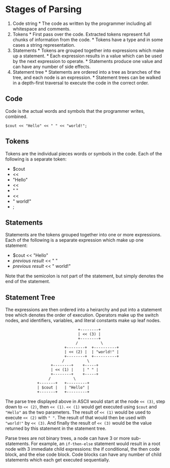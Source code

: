 Stages of Parsing
=================
  1. Code string
    * The code as written by the programmer including all whitespace and
      comments.
  1. Tokens
    * First pass over the code. Extracted tokens represent full chunks of
      information from the code.
    * Tokens have a type and in some cases a string representation.
  1. Statements
    * Tokens are grouped together into expressions which make up a statement.
    * Each expression results in a value which can be used by the next
      expression to operate.
    * Statements produce one value and can have any number of side effects.
  1. Statement tree
    * Statements are ordered into a tree as branches of the tree, and each node
      is an expression.
    * Statement trees can be walked in a depth-first traversal to execute the
      code in the correct order.

Code
----
Code is the actual words and symbols that the programmer writes, combined.

    $cout << "Hello" << " " << "world!";

Tokens
------
Tokens are the individual pieces words or symbols in the code. Each of the
following is a separate token:

  * $cout
  * <<
  * "Hello"
  * <<
  * " "
  * <<
  * " world!"
  * ;

Statements
----------
Statements are the tokens grouped together into one or more expressions. Each of
the following is a separate expression which make up one statement:

  * $cout << "Hello"
  * _previous result_ << " "
  * _previous result_ << " world!"

Note that the semicolon is not part of the statement, but simply denotes the end
of the statement.

Statement Tree
--------------
The expressions are then ordered into a heirarchy and put into a statement tree
which denotes the order of execution. Operators make up the switch nodes, and
identifiers, variables, and literal constants make up leaf nodes.

                                    +--------+
                                    | << (3) |
                                    +--------+
                                   /          \
                              +--------+  +----------+
                              | << (2) |  | "world!" |
                              +--------+  +----------+
                             /          \
                        +--------+    +-----+
                        | << (1) |    | " " |
                        +--------+    +-----+
                       /          \
                  +-------+   +---------+
                  | $cout |   | "Hello" |
                  +-------+   +---------+

The parse tree displayed above in ASCII would start at the node `<< (3)`, step
down to `<< (2)`, then `<< (1)`. `<< (1)` would get executed using `$cout` and
`"Hello"` as the two parameters. The result of `<< (1)` would be used to execute
`<< (2)` with `" "`. The result of that would then be used with `"world!"` by
`<< (3)`. And finally the result of `<< (3)` would be the value returned by this
statement in the statement tree.

Parse trees are not binary trees, a node can have 3 or more sub-statements. For
example, an `if-then-else` statement would result in a root node with 3
immediate child expressions: the if conditional, the then code block, and the
else code block. Code blocks can have any number of child statements which each
get executed sequentially.


